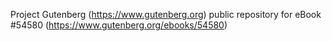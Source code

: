 Project Gutenberg (https://www.gutenberg.org) public repository for
eBook #54580 (https://www.gutenberg.org/ebooks/54580)
